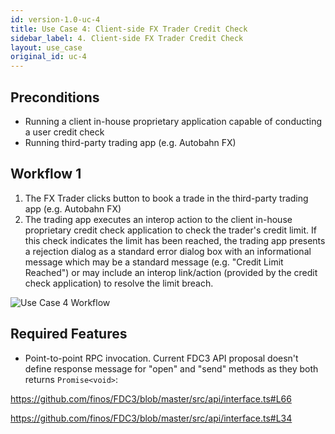 ```yaml
---
id: version-1.0-uc-4
title: Use Case 4: Client-side FX Trader Credit Check
sidebar_label: 4. Client-side FX Trader Credit Check
layout: use_case
original_id: uc-4
---
```


## Preconditions

- Running a client in-house proprietary application capable of conducting a user credit check
- Running third-party trading app (e.g. Autobahn FX)

## Workflow 1

1. The FX Trader clicks button to book a trade in the third-party trading app (e.g. Autobahn FX)
1. The trading app executes an interop action to the client in-house proprietary credit check application to check the trader's credit limit. If this check indicates the limit has been reached, the trading app presents a rejection dialog as a standard error dialog box with an informational message which may be a standard message (e.g. "Credit Limit Reached") or may include an interop link/action (provided by the credit check application) to resolve the limit breach.

![Use Case 4 Workflow](assets/uc4.png)

## Required Features

- Point-to-point RPC invocation.  Current FDC3 API proposal doesn't define response message for "open" and "send" methods as they both returns `Promise<void>`:

https://github.com/finos/FDC3/blob/master/src/api/interface.ts#L66

https://github.com/finos/FDC3/blob/master/src/api/interface.ts#L34
